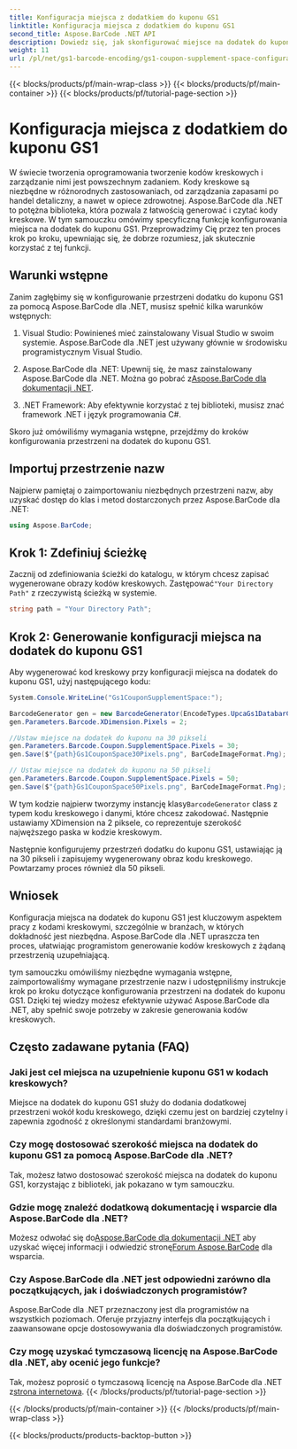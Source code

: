 ```yaml
---
title: Konfiguracja miejsca z dodatkiem do kuponu GS1
linktitle: Konfiguracja miejsca z dodatkiem do kuponu GS1
second_title: Aspose.BarCode .NET API
description: Dowiedz się, jak skonfigurować miejsce na dodatek do kuponu GS1 przy użyciu Aspose.BarCode dla .NET. Postępuj zgodnie z naszym przewodnikiem krok po kroku, aby opanować tę funkcję.
weight: 11
url: /pl/net/gs1-barcode-encoding/gs1-coupon-supplement-space-configuration/
---
```


{{< blocks/products/pf/main-wrap-class >}}
{{< blocks/products/pf/main-container >}}
{{< blocks/products/pf/tutorial-page-section >}}

# Konfiguracja miejsca z dodatkiem do kuponu GS1


W świecie tworzenia oprogramowania tworzenie kodów kreskowych i zarządzanie nimi jest powszechnym zadaniem. Kody kreskowe są niezbędne w różnorodnych zastosowaniach, od zarządzania zapasami po handel detaliczny, a nawet w opiece zdrowotnej. Aspose.BarCode dla .NET to potężna biblioteka, która pozwala z łatwością generować i czytać kody kreskowe. W tym samouczku omówimy specyficzną funkcję konfigurowania miejsca na dodatek do kuponu GS1. Przeprowadzimy Cię przez ten proces krok po kroku, upewniając się, że dobrze rozumiesz, jak skutecznie korzystać z tej funkcji.

## Warunki wstępne

Zanim zagłębimy się w konfigurowanie przestrzeni dodatku do kuponu GS1 za pomocą Aspose.BarCode dla .NET, musisz spełnić kilka warunków wstępnych:

1. Visual Studio: Powinieneś mieć zainstalowany Visual Studio w swoim systemie. Aspose.BarCode dla .NET jest używany głównie w środowisku programistycznym Visual Studio.

2.  Aspose.BarCode dla .NET: Upewnij się, że masz zainstalowany Aspose.BarCode dla .NET. Można go pobrać z[Aspose.BarCode dla dokumentacji .NET](https://reference.aspose.com/barcode/net/).

3. .NET Framework: Aby efektywnie korzystać z tej biblioteki, musisz znać framework .NET i język programowania C#.

Skoro już omówiliśmy wymagania wstępne, przejdźmy do kroków konfigurowania przestrzeni na dodatek do kuponu GS1.

## Importuj przestrzenie nazw

Najpierw pamiętaj o zaimportowaniu niezbędnych przestrzeni nazw, aby uzyskać dostęp do klas i metod dostarczonych przez Aspose.BarCode dla .NET:

```csharp
using Aspose.BarCode;
```

## Krok 1: Zdefiniuj ścieżkę

 Zacznij od zdefiniowania ścieżki do katalogu, w którym chcesz zapisać wygenerowane obrazy kodów kreskowych. Zastępować`"Your Directory Path"` z rzeczywistą ścieżką w systemie.

```csharp
string path = "Your Directory Path";
```

## Krok 2: Generowanie konfiguracji miejsca na dodatek do kuponu GS1

Aby wygenerować kod kreskowy przy konfiguracji miejsca na dodatek do kuponu GS1, użyj następującego kodu:

```csharp
System.Console.WriteLine("Gs1CouponSupplementSpace:");

BarcodeGenerator gen = new BarcodeGenerator(EncodeTypes.UpcaGs1DatabarCoupon, "123456789012(8110)ASPOSE");
gen.Parameters.Barcode.XDimension.Pixels = 2;

//Ustaw miejsce na dodatek do kuponu na 30 pikseli
gen.Parameters.Barcode.Coupon.SupplementSpace.Pixels = 30;
gen.Save($"{path}Gs1CouponSpace30Pixels.png", BarCodeImageFormat.Png);

// Ustaw miejsce na dodatek do kuponu na 50 pikseli
gen.Parameters.Barcode.Coupon.SupplementSpace.Pixels = 50;
gen.Save($"{path}Gs1CouponSpace50Pixels.png", BarCodeImageFormat.Png);
```

 W tym kodzie najpierw tworzymy instancję klasy`BarcodeGenerator` class z typem kodu kreskowego i danymi, które chcesz zakodować. Następnie ustawiamy XDimension na 2 piksele, co reprezentuje szerokość najwęższego paska w kodzie kreskowym. 

Następnie konfigurujemy przestrzeń dodatku do kuponu GS1, ustawiając ją na 30 pikseli i zapisujemy wygenerowany obraz kodu kreskowego. Powtarzamy proces również dla 50 pikseli.

## Wniosek

Konfiguracja miejsca na dodatek do kuponu GS1 jest kluczowym aspektem pracy z kodami kreskowymi, szczególnie w branżach, w których dokładność jest niezbędna. Aspose.BarCode dla .NET upraszcza ten proces, ułatwiając programistom generowanie kodów kreskowych z żądaną przestrzenią uzupełniającą.

tym samouczku omówiliśmy niezbędne wymagania wstępne, zaimportowaliśmy wymagane przestrzenie nazw i udostępniliśmy instrukcje krok po kroku dotyczące konfigurowania przestrzeni na dodatek do kuponu GS1. Dzięki tej wiedzy możesz efektywnie używać Aspose.BarCode dla .NET, aby spełnić swoje potrzeby w zakresie generowania kodów kreskowych.

## Często zadawane pytania (FAQ)

### Jaki jest cel miejsca na uzupełnienie kuponu GS1 w kodach kreskowych?
Miejsce na dodatek do kuponu GS1 służy do dodania dodatkowej przestrzeni wokół kodu kreskowego, dzięki czemu jest on bardziej czytelny i zapewnia zgodność z określonymi standardami branżowymi.

### Czy mogę dostosować szerokość miejsca na dodatek do kuponu GS1 za pomocą Aspose.BarCode dla .NET?
Tak, możesz łatwo dostosować szerokość miejsca na dodatek do kuponu GS1, korzystając z biblioteki, jak pokazano w tym samouczku.

### Gdzie mogę znaleźć dodatkową dokumentację i wsparcie dla Aspose.BarCode dla .NET?
 Możesz odwołać się do[Aspose.BarCode dla dokumentacji .NET](https://reference.aspose.com/barcode/net/) aby uzyskać więcej informacji i odwiedzić stronę[Forum Aspose.BarCode](https://forum.aspose.com/c/barcode/13) dla wsparcia.

### Czy Aspose.BarCode dla .NET jest odpowiedni zarówno dla początkujących, jak i doświadczonych programistów?
Aspose.BarCode dla .NET przeznaczony jest dla programistów na wszystkich poziomach. Oferuje przyjazny interfejs dla początkujących i zaawansowane opcje dostosowywania dla doświadczonych programistów.

### Czy mogę uzyskać tymczasową licencję na Aspose.BarCode dla .NET, aby ocenić jego funkcje?
 Tak, możesz poprosić o tymczasową licencję na Aspose.BarCode dla .NET z[strona internetowa](https://purchase.aspose.com/temporary-license/).
{{< /blocks/products/pf/tutorial-page-section >}}

{{< /blocks/products/pf/main-container >}}
{{< /blocks/products/pf/main-wrap-class >}}

{{< blocks/products/products-backtop-button >}}
